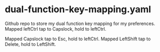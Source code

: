 # dual-function-key-mapping.yaml
Github repo to store my dual function key mapping for my preferences.
Mapped leftCtrl tap to Capslock, hold to leftCtrl.

Mapped Capslock tap to Esc, hold to leftCtrl.
Mapped LeftShift tap to Delete, hold to LeftShift.
